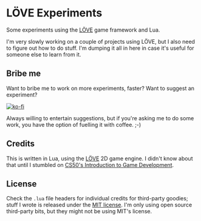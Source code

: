 # LÖVE Experiments

Some experiments using the [LÖVE](https://love2d.org/) game framework and Lua.

I'm very slowly working on a couple of projects using LÖVE, but I also need
to figure out how to do stuff. I'm dumping it all in here in case it's useful
for someone else to learn from it.

## Bribe me

Want to bribe me to work on more experiments, faster? Want to suggest an
experiment?

[![ko-fi](https://ko-fi.com/img/githubbutton_sm.svg)](https://ko-fi.com/U7U541Y8C)

Always willing to entertain suggestions, but if you're asking me to do some
work, you have the option of fuelling it with coffee. ;-)

## Credits

This is written in Lua, using the [LÖVE](https://love2d.org/) 2D game engine. I
didn't know about that until I stumbled on [CS50's Introduction to Game
Development](https://www.edx.org/course/cs50s-introduction-to-game-development).

## License

Check the `.lua` file headers for individual credits for third-party goodies;
stuff I wrote is released under the [MIT license](LICENSE.md). I'm only using
open source third-party bits, but they might not be using MIT's license.
